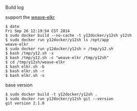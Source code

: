Build log

support the [weave-elkr](https://github.com/y12studio/y12docker/tree/master/y12sh/app/weave-elkr)

```
$ date
Fri Sep 26 12:19:54 CST 2014
$ sudo docker build --no-cache -t y12docker/y12sh y12sh
$ sudo docker run y12docker/y12sh ls /opt/app
weave-elkr
$ sudo docker run y12docker/y12sh > /tmp/y12.sh
$ bash /tmp/y12.sh -x
$ bash /tmp/y12.sh -c "weave-elkr /tmp/y12sh"
$ cd /tmp/y12sh/weave-elkr
$ bash elkr.sh -b
$ bash elkr.sh -r
$ bash elkr.sh -s
```

base version

```
$ sudo docker build -t y12docker/y12sh .
$ sudo docker run y12docker/y12sh git --version
git version 2.1.0
```